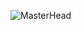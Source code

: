 ![MasterHead](https://cdn.discordapp.com/attachments/343810753976991744/1153383419779227688/IMG_0076.png)
